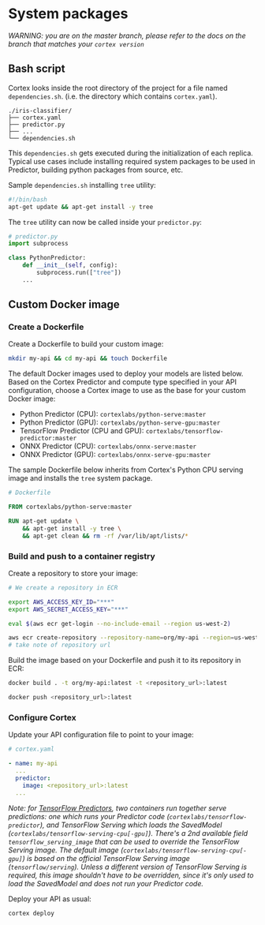 # System packages

_WARNING: you are on the master branch, please refer to the docs on the branch that matches your `cortex version`_

## Bash script

Cortex looks inside the root directory of the project for a file named `dependencies.sh`. (i.e. the directory which contains `cortex.yaml`).

```text
./iris-classifier/
├── cortex.yaml
├── predictor.py
├── ...
└── dependencies.sh
```

This `dependencies.sh` gets executed during the initialization of each replica. Typical use cases include installing required system packages to be used in Predictor, building python packages from source, etc.

Sample `dependencies.sh` installing `tree` utility:
```bash
#!/bin/bash
apt-get update && apt-get install -y tree
```

The `tree` utility can now be called inside your `predictor.py`:

```python
# predictor.py
import subprocess

class PythonPredictor:
    def __init__(self, config):
        subprocess.run(["tree"])
    ...
```

## Custom Docker image

### Create a Dockerfile

Create a Dockerfile to build your custom image:

```bash
mkdir my-api && cd my-api && touch Dockerfile
```

The default Docker images used to deploy your models are listed below. Based on the Cortex Predictor and compute type specified in your API configuration, choose a Cortex image to use as the base for your custom Docker image:

<!-- CORTEX_VERSION_BRANCH_STABLE x5 -->
* Python Predictor (CPU): `cortexlabs/python-serve:master`
* Python Predictor (GPU): `cortexlabs/python-serve-gpu:master`
* TensorFlow Predictor (CPU and GPU): `cortexlabs/tensorflow-predictor:master`
* ONNX Predictor (CPU): `cortexlabs/onnx-serve:master`
* ONNX Predictor (GPU): `cortexlabs/onnx-serve-gpu:master`

The sample Dockerfile below inherits from Cortex's Python CPU serving image and installs the `tree` system package.

<!-- CORTEX_VERSION_BRANCH_STABLE -->
```dockerfile
# Dockerfile

FROM cortexlabs/python-serve:master

RUN apt-get update \
    && apt-get install -y tree \
    && apt-get clean && rm -rf /var/lib/apt/lists/*
```

### Build and push to a container registry

Create a repository to store your image:

```bash
# We create a repository in ECR

export AWS_ACCESS_KEY_ID="***"
export AWS_SECRET_ACCESS_KEY="***"

eval $(aws ecr get-login --no-include-email --region us-west-2)

aws ecr create-repository --repository-name=org/my-api --region=us-west-2
# take note of repository url
```

Build the image based on your Dockerfile and push it to its repository in ECR:

```bash
docker build . -t org/my-api:latest -t <repository_url>:latest

docker push <repository_url>:latest
```

### Configure Cortex

Update your API configuration file to point to your image:

```yaml
# cortex.yaml

- name: my-api
  ...
  predictor:
    image: <repository_url>:latest
  ...
```

*Note: for [TensorFlow Predictors](#tensorflow-predictor), two containers run together serve predictions: one which runs your Predictor code (`cortexlabs/tensorflow-predictor`), and TensorFlow Serving which loads the SavedModel (`cortexlabs/tensorflow-serving-cpu[-gpu]`). There's a 2nd available field `tensorflow_serving_image` that can be used to override the TensorFlow Serving image. The default image (`cortexlabs/tensorflow-serving-cpu[-gpu]`) is based on the official TensorFlow Serving image (`tensorflow/serving`). Unless a different version of TensorFlow Serving is required, this image shouldn't have to be overridden, since it's only used to load the SavedModel and does not run your Predictor code.*

Deploy your API as usual:

```bash
cortex deploy
```
